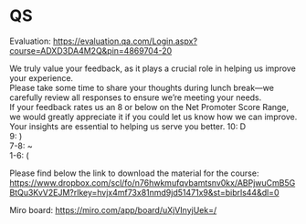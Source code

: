 # QS

Evaluation: https://evaluation.qa.com/Login.aspx?course=ADXD3DA4M2Q&pin=4869704-20

We truly value your feedback, as it plays a crucial role in helping us improve your experience.  
Please take some time to share your thoughts during lunch break—we carefully review all responses to ensure we’re meeting your needs.  
If your feedback rates us an 8 or below on the Net Promoter Score Range, we would greatly appreciate it if you could let us know how we can improve. Your insights are essential to helping us serve you better. 
10: D  
9:  )  
7-8: ~  
1-6: ( 


Please find below the link to download the material for the course:
https://www.dropbox.com/scl/fo/n76hwkmufqvbamtsnv0kx/ABPjwuCmB5GBtQu3KvV2EJM?rlkey=hvjx4mf73x81nmd9jd51471x9&st=bibrls44&dl=0


Miro board:
https://miro.com/app/board/uXjVInyjUek=/
